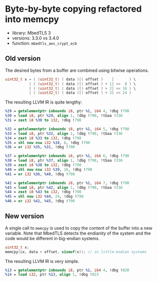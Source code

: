 # Byte-by-byte copying refactored into memcpy 
- library: MbedTLS 3
- versions: 3.3.0 vs 3.4.0
- function: `mbedtls_aes_crypt_ecb`

## Old version
The desired bytes from a buffer are combined using bitwise operations.

```c
uint32_t x = ( (uint32_t) ( data )[( offset )    ]       ) \
           | ( (uint32_t) ( data )[( offset ) + 1] <<  8 ) \
           | ( (uint32_t) ( data )[( offset ) + 2] << 16 ) \
           | ( (uint32_t) ( data )[( offset ) + 3] << 24 )
```

The resulting LLVM IR is quite lengthy:

```llvm
%29 = getelementptr inbounds i8, ptr %1, i64 4, !dbg !790
%30 = load i8, ptr %29, align 1, !dbg !790, !tbaa !336
%31 = zext i8 %30 to i32, !dbg !790

%32 = getelementptr inbounds i8, ptr %1, i64 5, !dbg !790
%33 = load i8, ptr %32, align 1, !dbg !790, !tbaa !336
%34 = zext i8 %33 to i32, !dbg !790
%35 = shl nuw nsw i32 %34, 8, !dbg !790
%36 = or i32 %35, %31, !dbg !790

%37 = getelementptr inbounds i8, ptr %1, i64 6, !dbg !790
%38 = load i8, ptr %37, align 1, !dbg !790, !tbaa !336
%39 = zext i8 %38 to i32, !dbg !790
%40 = shl nuw nsw i32 %39, 16, !dbg !790
%41 = or i32 %36, %40, !dbg !790

%42 = getelementptr inbounds i8, ptr %1, i64 7, !dbg !790
%43 = load i8, ptr %42, align 1, !dbg !790, !tbaa !336
%44 = zext i8 %43 to i32, !dbg !790
%45 = shl nuw i32 %44, 24, !dbg !790
%46 = or i32 %41, %45, !dbg !790
```

## New version
A single call to `memcpy` is used to copy the content of the buffer into
a new variable. Note that MbedTLS detects the endianity of the system and the
code would be different in big-endian systems.

```c
uint32_t x;
memcpy(&x, data + offset, sizeof(x)); // in little-endian systems
```

The resulting LLVM IR is very simple.

```llvm
%13 = getelementptr inbounds i8, ptr %1, i64 4, !dbg !820
%14 = load i32, ptr %13, align 1, !dbg !823
```
